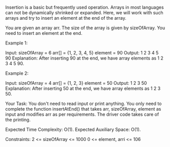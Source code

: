 Insertion is a basic but frequently used operation. Arrays in most languages can not be dynamically shrinked or expanded. Here, we will work with such arrays and try to insert an element at the end of the array.

You are given an array arr. The size of the array is given by sizeOfArray. You need to insert an element at the end.

Example 1:

Input:
sizeOfArray = 6
arr[] = {1, 2, 3, 4, 5}
element = 90
Output: 1 2 3 4 5 90
Explanation: After inserting 90 at the
end, we have array elements as 
1 2 3 4 5 90.

Example 2:

Input:
sizeOfArray = 4
arr[] = {1, 2, 3}
element = 50
Output: 1 2 3 50
Explanation: After inserting 50 at the 
end, we have array elements as 
1 2 3 50.

Your Task:
You don't need to read input or print anything. You only need to complete the function insertAtEnd() that takes arr, sizeOfArray, element as input and modifies arr as per requirements. The driver code takes care of the printing.

Expected Time Complexity: O(1).
Expected Auxiliary Space: O(1).

Constraints:
2 <= sizeOfArray <= 1000
0 <= element, arri <= 106
